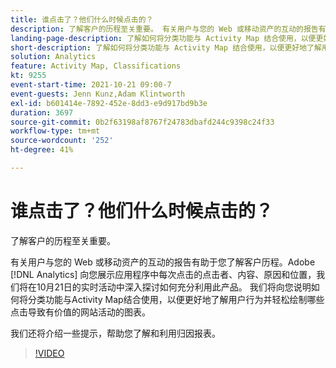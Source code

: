 ```yaml
---
title: 谁点击了？他们什么时候点击的？
description: 了解客户的历程至关重要。 有关用户与您的 Web 或移动资产的互动的报告有助于您了解客户历程。Adobe [!DNL Analytics] 向您展示应用程序中每次点击的点击者、内容、原因和位置，我们将在10月21日的实时活动中深入探讨如何充分利用此产品。 我们将向您说明如何将分类功能与Activity Map结合使用，以便更好地了解用户行为并轻松绘制哪些点击导致有价值的网站活动的图表。
landing-page-description: 了解如何将分类功能与 Activity Map 结合使用，以便更好地了解用户行为并绘制哪些点击导致有价值的网站活动的图表。
short-description: 了解如何将分类功能与 Activity Map 结合使用，以便更好地了解用户行为并绘制哪些点击导致有价值的网站活动的图表。
solution: Analytics
feature: Activity Map, Classifications
kt: 9255
event-start-time: 2021-10-21 09:00-7
event-guests: Jenn Kunz,Adam Klintworth
exl-id: b601414e-7892-452e-8dd3-e9d917bd9b3e
duration: 3697
source-git-commit: 0b2f63198af8767f24783dbafd244c9398c24f33
workflow-type: tm+mt
source-wordcount: '252'
ht-degree: 41%

---
```


# 谁点击了？他们什么时候点击的？

了解客户的历程至关重要。

有关用户与您的 Web 或移动资产的互动的报告有助于您了解客户历程。Adobe [!DNL Analytics] 向您展示应用程序中每次点击的点击者、内容、原因和位置，我们将在10月21日的实时活动中深入探讨如何充分利用此产品。 我们将向您说明如何将分类功能与Activity Map结合使用，以便更好地了解用户行为并轻松绘制哪些点击导致有价值的网站活动的图表。

我们还将介绍一些提示，帮助您了解和利用归因报表。

>[!VIDEO](https://video.tv.adobe.com/v/338108/?quality=12&learn=on)

